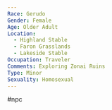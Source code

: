 ```yaml
---
Race: Gerudo
Gender: Female
Age: Older Adult
Location:
  - Highland Stable
  - Faron Grasslands
  - Lakeside Stable
Occupation: Traveler
Comments: Exploring Zonai Ruins
Type: Minor
Sexuality: Homosexual
---
```

#npc 


